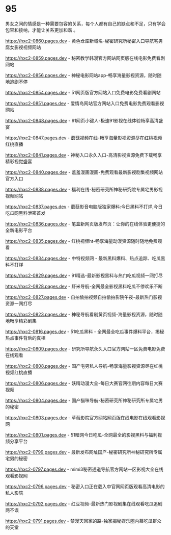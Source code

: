 # 95
男女之间的情感是一种需要包容的关系，每个人都有自己的缺点和不足，只有学会包容和接纳，才能让关系更加和谐 。

https://hxc2-0860.pages.dev - 黄色仓库新域名-秘密研究所秘密入口导航宅男腐女影视视频网站

https://hxc2-0859.pages.dev - 秘密教学韩漫官方网站网页版在线电影免费看剧网站

https://hxc2-0856.pages.dev - 神秘电影网站app-畅享海量影视资源，随时随地追剧不停

https://hxc2-0854.pages.dev - 51网页版官方网站入口免费电影免费看剧网站

https://hxc2-0851.pages.dev - 爱情岛网站官方网站入口免费电影免费观看影视网站

https://hxc2-0848.pages.dev - 91网页小键人-极速91影视在线体验畅享高清盛宴

https://hxc2-0847.pages.dev - 蘑菇视频在线-畅享海量影视资源尽在红桃视频红桃直播

https://hxc2-0841.pages.dev - 神秘入口永久入口-高清影视资源免费下载畅享精彩视觉盛宴

https://hxc2-0840.pages.dev - 羞羞漫画漫画-免费观看最新影视剧集视频网站官方入口

https://hxc2-0838.pages.dev - 福利在线-秘密研究所神秘研究院专属宅男影视视频网站

https://hxc2-0837.pages.dev - 蘑菇影音电脑版独家爆料:今日黑料不打烊,今日吃瓜网黑料泄密首发

https://hxc2-0836.pages.dev - 笔盒新网页版发布页：让你的在线体验更便捷的全新电影平台

https://hxc2-0835.pages.dev - 红桃视频ht-畅享海量动漫资源随时随地免费观看

https://hxc2-0834.pages.dev - 中特视频网 - 最新黑料爆料、热点追踪、吃瓜黑料不打烊

https://hxc2-0829.pages.dev - 91精选-最新影视黑料与热门吃瓜视频一网打尽

https://hxc2-0828.pages.dev - 虾米导航-全网最全影视黑料吃瓜不停欢乐不断

https://hxc2-0827.pages.dev - 自拍偷拍视频自拍偷拍影院午夜-最新热门影视资源一网打尽

https://hxc2-0823.pages.dev - 神秘导航看剧黄页视频-海量影视资源，随时随地畅享精彩剧集

https://hxc2-0816.pages.dev - 51吃瓜黑料 - 全网最全吃瓜事件爆料平台，揭秘热点事件背后的真相

https://hxc2-0809.pages.dev - 研究所导航永久入口官方网站一区免费电影免费在线观看

https://hxc2-0808.pages.dev - 国产宅男私人导航-畅享海量影视资源尽在红桃视频红桃直播

https://hxc2-0806.pages.dev - 妖精动漫大全-每日大赛官网往期内容每日大赛视频

https://hxc2-0804.pages.dev - 国产猫咪导航-秘密研究所神秘研究所专属宅男的秘密

https://hxc2-0803.pages.dev - 草莓影院官方网站网页版在线电影在线观看影视网

https://hxc2-0801.pages.dev - 51暗网今日吃瓜-全网最全的影视黑料与福利视频分享平台

https://hxc2-0799.pages.dev - 最新发布网址国产-秘密研究所神秘研究所专属宅男的秘密

https://hxc2-0797.pages.dev - mimi3秘密通道导航官方网站一区影视大全在线观看影视网

https://hxc2-0796.pages.dev - 秘密入口正在载入中官网网页版观看高清电影的私人影院

https://hxc2-0792.pages.dev - 红豆视频-最新热门影视剧集在线观看吃瓜追剧两不误

https://hxc2-0791.pages.dev - 禁漫天回家的路-独家揭秘娱乐圈内幕吃瓜群众的天堂
